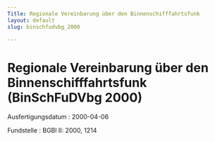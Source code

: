 ```yaml
---
Title: Regionale Vereinbarung über den Binnenschifffahrtsfunk
layout: default
slug: binschfudvbg_2000

---
```


# Regionale Vereinbarung über den Binnenschifffahrtsfunk (BinSchFuDVbg 2000)

Ausfertigungsdatum
:   2000-04-06

Fundstelle
:   BGBl II: 2000, 1214

